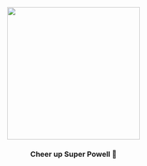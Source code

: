 <p align="center">
  <img src="https://i0.wp.com/plcpia.com/wp-content/uploads/2022/11/SQLD-%EC%9E%90%EA%B2%A9%EC%A6%9D-1.png" height="300">
  <h3 align="center">Cheer up Super Powell 💪</h3>

</p>
